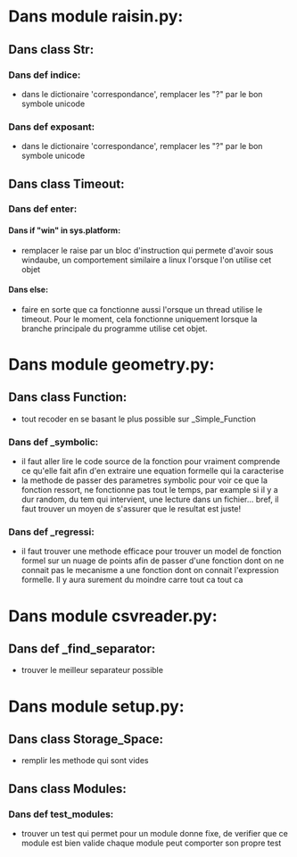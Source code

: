 # Dans module raisin.py:
## Dans class Str:
### Dans def indice:
* dans le dictionaire 'correspondance', remplacer les "?" par le bon symbole unicode
### Dans def exposant:
* dans le dictionaire 'correspondance', remplacer les "?" par le bon symbole unicode
## Dans class Timeout:
### Dans def __enter__:
#### Dans if "win" in sys.platform:
* remplacer le raise par un bloc d'instruction qui permete d'avoir sous windaube, un comportement similaire a linux l'orsque l'on utilise cet objet
#### Dans else:
* faire en sorte que ca fonctionne aussi l'orsque un thread utilise le timeout. Pour le moment, cela fonctionne uniquement lorsque la branche principale du programme utilise cet objet.


# Dans module geometry.py:
## Dans class Function:
* tout recoder en se basant le plus possible sur _Simple_Function
### Dans def _symbolic:
* il faut aller lire le code source de la fonction pour vraiment comprende ce qu'elle fait
            afin d'en extraire une equation formelle qui la caracterise
* la methode de passer des parametres symbolic pour voir ce que la fonction ressort, ne fonctionne pas tout
            le temps, par example si il y a dur random, du tem qui intervient, une lecture dans un fichier...
            bref, il faut trouver un moyen de s'assurer que le resultat est juste!
### Dans def _regressi:
* il faut trouver une methode efficace pour trouver un model de fonction formel
        sur un nuage de points afin de passer d'une fonction dont on ne connait pas le mecanisme
        a une fonction dont on connait l'expression formelle. Il y aura surement du moindre carre tout ca tout ca


# Dans module csvreader.py:
## Dans def _find_separator:
* trouver le meilleur separateur possible

# Dans module setup.py:
## Dans class Storage_Space:
* remplir les methode qui sont vides
## Dans class Modules:
### Dans def test_modules:
* trouver un test qui permet pour un module donne fixe, de verifier que ce module est bien valide
            chaque module peut comporter son propre test
